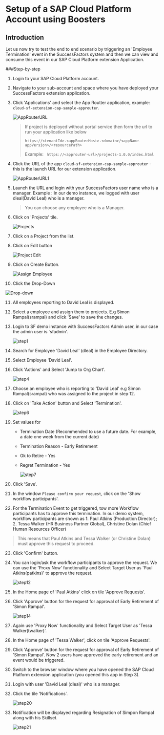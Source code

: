 # Setup of a SAP Cloud Platform Account using Boosters

## Introduction
Let us now try to test the end to end scenario by triggering an 'Employee Termination' event in the SuccessFactors system and then we can view and consume this event in our SAP Cloud Platform extension Application.

###Step-by-step

1. Login to your SAP Cloud Platform account.
2. Navigate to your sub-account and space where you have deployed your SuccessFactors extension application.
3. Click 'Applications' and select the App Routter application, example: `cloud-sf-extension-cap-sample-approuter`.

   ![AppRouterURL](./images/AppRouterURL.png)
   
   > If project is deployed without portal service then form the url to run your application like below
   >
   >`https://<tenantId>.<appRouterHost>.<domain>/<appName-appVersion>/<resourcePath>`
   >
   >Example:
    ```  https://<approuter-url>/projects-1.0.0/index.html ```
    
4. Click the URL of the app `cloud-sf-extension-cap-sample-approuter` - this is the launch URL for our extension application.
   
   ![AppRouterURL1](./images/AppRouterURL1.png)
  
5. Launch the URL and login with your SuccessFactors user name who is a manager. Example : In our demo instance, we logged with user  dleal(David Leal) who is a manager.

   > You can choose any employee who is a Manager.

6. Click on 'Projects' tile.

   ![Projects](./images/Projects.png)
   
7. Click on a Project from the list. 
8. Click on Edit button

   ![Project Edit](./images/Edit.png)

9. Click on Create Button.
   
   ![Assign Employee](./images/Create.png)

10. Click the Drop-Down

   ![Drop-down](./images/Drop-down.png)
   
11.  All employees reporting to David Leal is displayed.
12. Select a employee and assign them to projects. E.g Simon Rampal(srampal) and click 'Save' to save the changes.
13. Login to SF demo instance with SuccessFactors Admin user, in our case the admin user is 'sfadmin'.

    ![step1](./images/step1.PNG)
    
14. Search for Employee 'David Leal' (dleal) in the Employee Directory.
15. Select Employee 'David Leal'.
16. Click 'Actions' and Select 'Jump to Org Chart'.
    
    ![step4](./images/step4.PNG)
17. Choose an employee who is reporting to 'David Leal' e.g Simon Rampal(srampal) who was assigned to the project in step 12.

18. Click on 'Take Action' button and Select 'Termination'.
    
    ![step6](./images/step6.PNG)
    
19. Set values for
      - Termination Date (Recommended to use a future date. For example, a date one week from the current date)
      - Termination Reason - Early Retirement
      - Ok to Retire - Yes
      - Regret Termination - Yes
      
        ![step7](./images/step7.PNG)
        
20. Click 'Save'.
21. In the window `Please confirm your request`, click on the 'Show workflow participants'.
22. For the Termination Event to get triggered, tow more Workflow participants has to approve this termination. In our demo system, workflow participants are shown as 1. Paul Atkins (Production Director); 2. Tessa Walker (HR Business Partner Global), Christine Dolan (Chief Human Resources Officer)
> This means that Paul Atkins and Tessa Walker (or Christine Dolan) must approve this request to proceed.
23. Click 'Confirm' button.
24. You can login/ask the workflow participants to approve the request. We can use the 'Proxy Now' functionality and Select Target User as 'Paul Atkins(patkins)' to approve the request.
    
    ![step12](./images/step12.PNG)
    
25. In the Home page of 'Paul Atkins' click on tile 'Approve Requests'.
26. Click 'Approve' button for the request for approval of Early Retirement of 'Simon Rampal'.
    
    ![step14](./images/step14.PNG)
    
27. Again use 'Proxy Now' functionality and Select Target User as 'Tessa Walker(twalker)'.
28. In the Home page of 'Tessa Walker', click on tile 'Approve Requests'.
29. Click 'Approve' button for the request for approval of Early Retirement of 'Simon Rampal'. Now 2 users have approved the early retirement and an event would be triggered.
30. Switch to the browser window where you have opened the SAP Cloud Platform extension application (you opened this app in Step 3).
31. Login with user 'David Leal (dleal)' who is a manager.
32. Click the tile 'Notifications'.
    
    ![step20](./images/NotificationInApp.png)
    
33. Notification will be displayed regarding Resignation of Simpon Rampal along with his Skillset.

    ![step21](./images/Step29.png)
